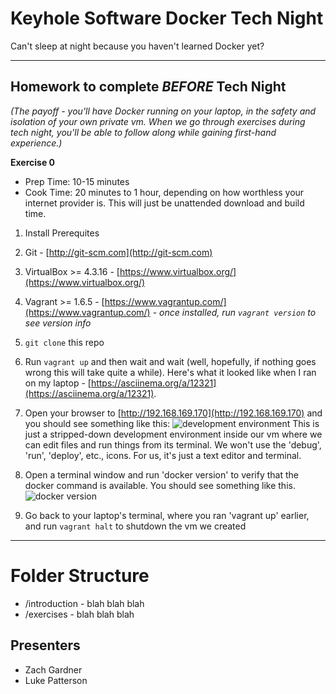 # Keyhole Software Docker Tech Night

Can't sleep at night because you haven't learned Docker yet?

***

## Homework to complete _**BEFORE**_ Tech Night

*(The payoff - you'll have Docker running on your laptop, in the safety and isolation of your own private vm.  When we go through exercises during tech night, you'll be able to follow along while gaining first-hand experience.)*

**Exercise 0**

- Prep Time: 10-15 minutes
- Cook Time: 20 minutes to 1 hour, depending on how worthless your internet provider is.  This will just be unattended download and build time.

1. Install Prerequites
  1. Git - [http://git-scm.com](http://git-scm.com)
  2. VirtualBox >= 4.3.16 - [https://www.virtualbox.org/](https://www.virtualbox.org/)
  3. Vagrant >= 1.6.5 - [https://www.vagrantup.com/](https://www.vagrantup.com/)
    - *once installed, run `vagrant version` to see version info*
2. `git clone` this repo
3. Run `vagrant up` and then wait and wait (well, hopefully, if nothing goes wrong this will take quite a while).  Here's what it looked like when I ran on my laptop - [https://asciinema.org/a/12321](https://asciinema.org/a/12321).

4. Open your browser to [http://192.168.169.170](http://192.168.169.170) and you should see something like this: 
  ![development environment](http://i.imgur.com/0Wi7qaI.png)
  This is just a stripped-down development environment inside our vm where we can edit files and run things from its terminal.  We won't use the 'debug', 'run', 'deploy', etc., icons.  For us, it's just a text editor and terminal.
5. Open a terminal window and run 'docker version' to verify that the docker command is available.  You should see something like this.
  ![docker version](http://i.imgur.com/yErxegW.png)
6. Go back to your laptop's terminal, where you ran 'vagrant up' earlier, and run `vagrant halt` to shutdown the vm we created

***


# Folder Structure
- /introduction - blah blah blah
- /exercises - blah blah blah
 
## Presenters
 * Zach Gardner
 * Luke Patterson
